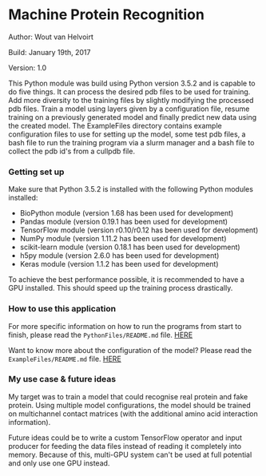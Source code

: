 # Machine Protein Recognition

Author: Wout van Helvoirt

Build: January 19th, 2017

Version: 1.0

This Python module was build using Python version 3.5.2 and is capable to do five things. It can process the desired pdb files to be used for training. Add more diversity to the training files by slightly modifying the processed pdb files. Train a model using layers given by a configuration file, resume training on a previously generated model and finally predict new data using the created model.
The ExampleFiles directory contains example configuration files to use for setting up the model, some test pdb files, a bash file to run the training program via a slurm manager and a bash file to collect the pdb id's from a cullpdb file.

### Getting set up

Make sure that Python 3.5.2 is installed with the following Python modules installed:
* BioPython module (version 1.68 has been used for development)
* Pandas module (version 0.19.1 has been used for development)
* TensorFlow module (version r0.10/r0.12 has been used for development)
* NumPy module (version 1.11.2 has been used for development)
* scikit-learn module (version 0.18.1 has been used for development)
* h5py module (version 2.6.0 has been used for development)
* Keras module (version 1.1.2 has been used for development)

To achieve the best performance possible, it is recommended to have a GPU installed. This should speed up the training process drastically.

### How to use this application
For more specific information on how to run the programs from start to finish, please read the `PythonFiles/README.md` file. [HERE](https://github.com/penuts7644/MachineProteinRecognition/tree/master/PythonFiles "README")

Want to know more about the configuration of the model? Please read the `ExampleFiles/README.md` file. [HERE](https://github.com/penuts7644/MachineProteinRecognition/tree/master/ExampleFiles "README")

### My use case & future ideas
My target was to train a model that could recognise real protein and fake protein. Using multiple model configurations, the model should be trained on multichannel contact matrices (with the additional amino acid interaction information).

Future ideas could be to write a custom TensorFlow operator and input producer for feeding the data files instead of reading it completely into memory. Because of this, multi-GPU system can't be used at full potential and only use one GPU instead.
